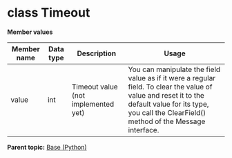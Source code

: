 # class Timeout

 **Member values** 

|Member name|Data type|Description|Usage|
|-----------|---------|-----------|-----|
|value|int|Timeout value \(not implemented yet\)|You can manipulate the field value as if it were a regular field. To clear the value of value and reset it to the default value for its type, you call the ClearField\(\) method of the Message interface.|

**Parent topic:** [Base \(Python\)](../../summary_pages/Base.md)

